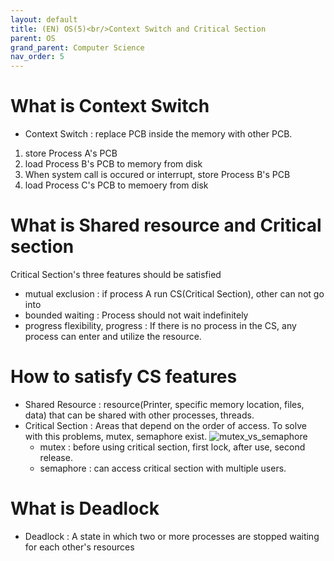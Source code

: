 ```yaml
---
layout: default
title: (EN) OS(5)<br/>Context Switch and Critical Section
parent: OS
grand_parent: Computer Science
nav_order: 5
---
```

# What is Context Switch
* Context Switch : replace PCB inside the memory with other PCB.
1. store Process A's PCB
2. load Process B's PCB to memory from disk
3. When system call is occured or interrupt, store Process B's PCB
4. load Process C's PCB to memoery from disk

# What is Shared resource and Critical section
Critical Section's three features should be satisfied
* mutual exclusion : if process A run CS(Critical Section), other can not go into
* bounded waiting : Process should not wait indefinitely
* progress flexibility, progress : If there is no process in the CS, any process can enter and utilize the resource.

# How to satisfy CS features
* Shared Resource : resource(Printer, specific memory location, files, data) that can be shared with other processes, threads.
* Critical Section : Areas that depend on the order of access. To solve with this problems, mutex, semaphore exist.
    ![mutex_vs_semaphore](../../../../assets/p/cs/os/mutex_semaphore.png)
  * mutex : before using critical section, first lock, after use, second release.
  * semaphore : can access critical section with multiple users.

# What is Deadlock
* Deadlock : A state in which two or more processes are stopped waiting for each other's resources